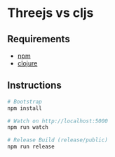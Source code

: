 # Threejs vs cljs

## Requirements
- [npm](https://www.npmjs.com/)
- [clojure](https://clojure.org/)

## Instructions

```bash
# Bootstrap
npm install

# Watch on http://localhost:5000
npm run watch

# Release Build (release/public)
npm run release
```
